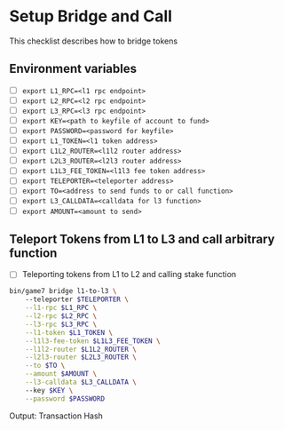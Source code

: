 # Setup Bridge and Call

This checklist describes how to bridge tokens

## Environment variables

- [ ] `export L1_RPC=<l1 rpc endpoint>`
- [ ] `export L2_RPC=<l2 rpc endpoint>`
- [ ] `export L3_RPC=<l3 rpc endpoint>`
- [ ] `export KEY=<path to keyfile of account to fund>`
- [ ] `export PASSWORD=<password for keyfile>`
- [ ] `export L1_TOKEN=<l1 token address>`
- [ ] `export L1L2_ROUTER=<l1l2 router address>`
- [ ] `export L2L3_ROUTER=<l2l3 router address>`
- [ ] `export L1L3_FEE_TOKEN=<l1l3 fee token address>`
- [ ] `export TELEPORTER=<teleporter address>`
- [ ] `export TO=<address to send funds to or call function>`
- [ ] `export L3_CALLDATA=<calldata for l3 function>`
- [ ] `export AMOUNT=<amount to send>`

## Teleport Tokens from L1 to L3 and call arbitrary function

- [ ] Teleporting tokens from L1 to L2 and calling stake function

```bash
bin/game7 bridge l1-to-l3 \ 
    --teleporter $TELEPORTER \
    --l1-rpc $L1_RPC \
    --l2-rpc $L2_RPC \
    --l3-rpc $L3_RPC \
    --l1-token $L1_TOKEN \
    --l1l3-fee-token $L1L3_FEE_TOKEN \
    --l1l2-router $L1L2_ROUTER \
    --l2l3-router $L2L3_ROUTER \
    --to $TO \
    --amount $AMOUNT \
    --l3-calldata $L3_CALLDATA \ 
    --key $KEY \
    --password $PASSWORD 
```

Output: Transaction Hash